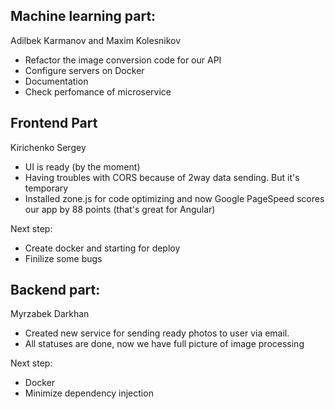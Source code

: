 ## Machine learning part:
Adilbek Karmanov and Maxim Kolesnikov
- Refactor the image conversion code for our API
- Configure servers on Docker
- Documentation
- Check perfomance of microservice

## Frontend Part
Kirichenko Sergey
- UI is ready (by the moment)
- Having troubles with CORS because of 2way data sending. But it's temporary
- Installed zone.js for code optimizing and now Google PageSpeed scores our app by 88 points (that's great for Angular)

Next step:
- Create docker and starting for deploy
- Finilize some bugs

## Backend part:
Myrzabek Darkhan
- Created new service for sending ready photos to user via email. 
- All statuses are done, now we have full picture of image processing

Next step:
- Docker
- Minimize dependency injection
